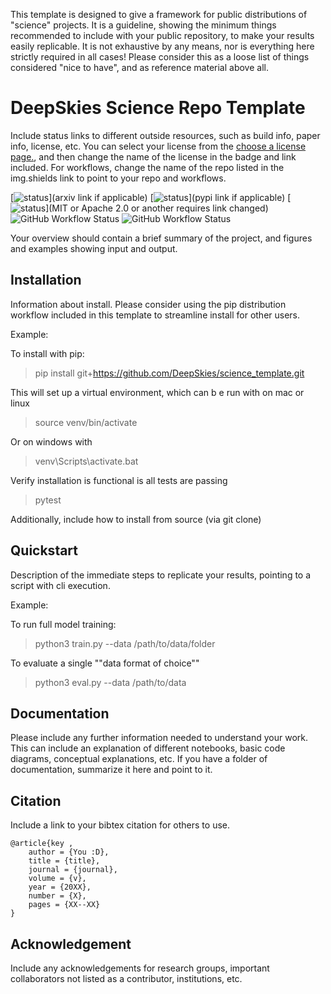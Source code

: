This template is designed to give a framework for public distributions of "science" projects. 
It is a guideline, showing the minimum things recommended to include with your public repository, 
to make your results easily replicable. 
It is not exhaustive by any means, nor is everything here strictly required in all cases! 
Please consider this as a loose list of things considered "nice to have", and as reference material above all. 

# DeepSkies Science Repo Template 
Include status links to different outside resources, such as build info, paper info, license, etc. 
You can select your license from the [choose a license page.](https://choosealicense.com/licenses/), and then change the name of the license in the badge and link included. 
For workflows, change the name of the repo listed in the img.shields link to point to your repo and workflows.

[![status](https://img.shields.io/badge/arXiv-000.000-red)](arxiv link if applicable)
[![status](https://img.shields.io/badge/PyPi-0.0.0.0-blue)](pypi link if applicable)
[![status](https://img.shields.io/badge/License-MIT-lightgrey)](MIT or Apache 2.0 or another requires link changed)
![GitHub Workflow Status](https://img.shields.io/github/workflow/status/owner/repo/build-repo)
![GitHub Workflow Status](https://img.shields.io/github/workflow/status/owner/repo/test-repo?label=test)

Your overview should contain a brief summary of the project, and figures and examples showing input and output. 

## Installation 
Information about install. 
Please consider using the pip distribution workflow included in this template to streamline install for other users. 

Example: 

To install with pip: 
> pip install git+https://github.com/DeepSkies/science_template.git
>
This will set up a virtual environment, which can b  e run with on mac or linux
> source venv/bin/activate
>
Or on windows with 
> venv\Scripts\activate.bat

Verify installation is functional is all tests are passing
> pytest

Additionally, include how to install from source (via git clone)

## Quickstart
Description of the immediate steps to replicate your results, pointing to a script with cli execution. 

Example: 

To run full model training: 
> python3 train.py --data /path/to/data/folder

To evaluate a single ""data format of choice""
> python3 eval.py --data /path/to/data

## Documentation 
Please include any further information needed to understand your work. 
This can include an explanation of different notebooks, basic code diagrams, conceptual explanations, etc. 
If you have a folder of documentation, summarize it here and point to it. 

## Citation 
Include a link to your bibtex citation for others to use. 

```
@article{key , 
    author = {You :D}, 
    title = {title}, 
    journal = {journal}, 
    volume = {v}, 
    year = {20XX}, 
    number = {X}, 
    pages = {XX--XX}
}

```

## Acknowledgement 
Include any acknowledgements for research groups, important collaborators not listed as a contributor, institutions, etc. 
